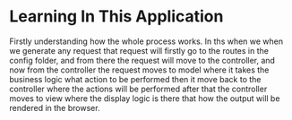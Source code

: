 # Learning In This Application

Firstly understanding how the whole process works. In ths when we when we generate any request that request will firstly go to the routes in the config folder, and from there the request will move to the controller, and now from the controller the request moves to model where it takes the business logic what action to be performed then it move back to the controller where the actions will be performed after that the controller moves to view where the display logic is there that how the output will be rendered in the browser.


